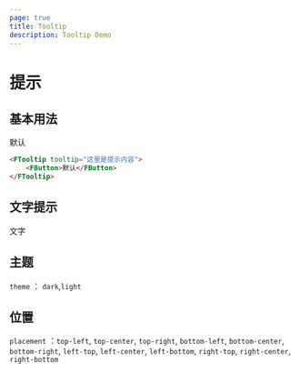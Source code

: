 ```yaml
---
page: true
title: Tooltip
description: Tooltip Demo
---
```


# 提示

## 基本用法
<FTooltip tooltip="这里是提示内容"><FButton>默认</FButton></FTooltip>
```html
<FTooltip tooltip="这里是提示内容">
    <FButton>默认</FButton>
</FTooltip>    
```

## 文字提示  

<FTooltip tooltip="这里是提示内容" placement="bottom-center" theme="light">文字</FTooltip>

## 主题
`theme` ： `dark`,`light`

## 位置
`placement` ：`top-left`,
`top-center`,
`top-right`,
`bottom-left`,
`bottom-center`,
`bottom-right`,
`left-top`,
`left-center`,
`left-bottom`,
`right-top`,
`right-center`,
`right-bottom`
